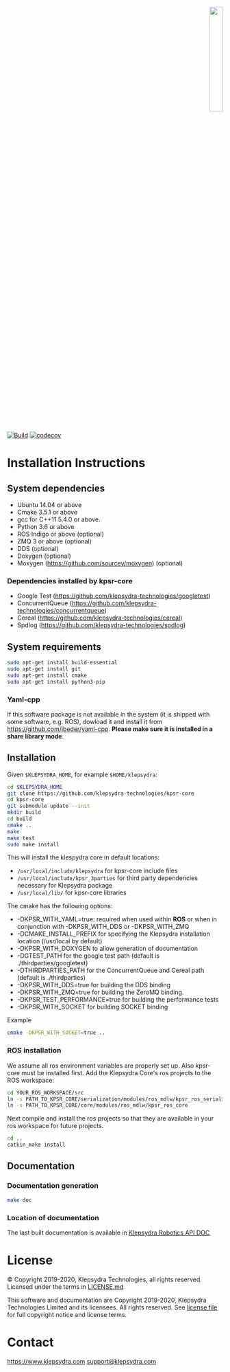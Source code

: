 <p align="right">
  <img width="25%" height="25%"src="./images/klepsydra_logo.jpg">
</p>

[![Build](https://github.com/klepsydra-technologies/kpsr-core/actions/workflows/push.yml/badge.svg)](https://github.com/klepsydra-technologies/kpsr-core/actions/workflows/push.yml) [![codecov](https://codecov.io/gh/klepsydra-technologies/kpsr-core/branch/master/graph/badge.svg?token=ZP2NHPkCrU)](https://codecov.io/gh/klepsydra-technologies/kpsr-core)

# Installation Instructions

## System dependencies

* Ubuntu 14.04 or above
* Cmake 3.5.1 or above
* gcc for C++11 5.4.0 or above.
* Python 3.6 or above
* ROS Indigo or above (optional)
* ZMQ 3 or above (optional)
* DDS (optional)
* Doxygen (optional)
* Moxygen (<https://github.com/sourcey/moxygen>) (optional)

### Dependencies installed by kpsr-core

* Google Test (<https://github.com/klepsydra-technologies/googletest>)
* ConcurrentQueue (<https://github.com/klepsydra-technologies/concurrentqueue>)
* Cereal (<https://github.com/klepsydra-technologies/cereal>)
* Spdlog (<https://github.com/klepsydra-technologies/spdlog>)

## System requirements

```bash
sudo apt-get install build-essential
sudo apt-get install git
sudo apt-get install cmake
sudo apt-get install python3-pip
```

### Yaml-cpp

If this software package is not available in the system (it is shipped with some software, e.g. ROS), dowload it and install it from <https://github.com/jbeder/yaml-cpp>. **Please make sure it is installed in a share library mode**.

## Installation

Given ```$KLEPSYDRA_HOME```, for example ```$HOME/klepsydra```:

```bash
cd $KLEPSYDRA_HOME
git clone https://github.com/klepsydra-technologies/kpsr-core
cd kpsr-core
git submodule update --init
mkdir build
cd build
cmake ..
make
make test
sudo make install
```

This will install the klespydra core in default locations:

* `/usr/local/include/klepsydra` for kpsr-core include files
* `/usr/local/include/kpsr_3parties` for third party dependencies necessary for Klepsydra package
* `/usr/local/lib/` for kpsr-core libraries

The cmake has the following options:

* -DKPSR_WITH_YAML=true: required when used within **ROS** or when in conjunction with -DKPSR_WITH_DDS or -DKPSR_WITH_ZMQ
* -DCMAKE_INSTALL_PREFIX for specifying the Klepsydra installation location (/usr/local by default)
* -DKPSR_WITH_DOXYGEN to allow generation of documentation
* -DGTEST_PATH for the google test path (default is ./thirdparties/googletest)
* -DTHIRDPARTIES_PATH for the ConcurrentQueue and Cereal path (default is ./thirdparties)
* -DKPSR_WITH_DDS=true for building the DDS binding
* -DKPSR_WITH_ZMQ=true for building the ZeroMQ binding.
* -DKPSR_TEST_PERFORMANCE=true for building the performance tests
* -DKPSR_WITH_SOCKET for building SOCKET binding

Example

```bash
cmake -DKPSR_WITH_SOCKET=true ..
```

### ROS installation

We assume all ros environment variables are properly set up. Also kpsr-core must be installed first.
Add the Klepsydra Core's ros projects to the ROS workspace:

```bash
cd YOUR_ROS_WORKSPACE/src
ln -s PATH_TO_KPSR_CORE/serialization/modules/ros_mdlw/kpsr_ros_serialization
ln -s PATH_TO_KPSR_CORE/core/modules/ros_mdlw/kpsr_ros_core
```

Next compile and install the ros projects so that they are available in your ros workspace for future projects.

```bash
cd ..
catkin_make install
```

## Documentation

### Documentation generation

```bash
make doc
```

### Location of documentation

The last built documentation is available in [Klepsydra Robotics API DOC](./api-doc/)

# License

&copy; Copyright 2019-2020, Klepsydra Technologies, all rights reserved. Licensed under the terms in [LICENSE.md](./LICENSE.md)

This software and documentation are Copyright 2019-2020, Klepsydra Technologies
Limited and its licensees. All rights reserved. See [license file](./LICENSE.md) for full copyright notice and license terms.

# Contact

<https://www.klepsydra.com>
support@klepsydra.com
